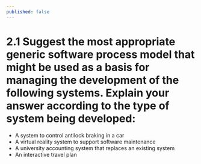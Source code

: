 ```yaml
---
published: false
---
```

# 2.1 Suggest the most appropriate generic software process model that might be used as a basis for managing the development of the following systems. Explain your answer according to the type of system being developed:
- A system to control antilock braking in a car
- A virtual reality system to support software maintenance
- A university accounting system that replaces an existing system
- An interactive travel plan
